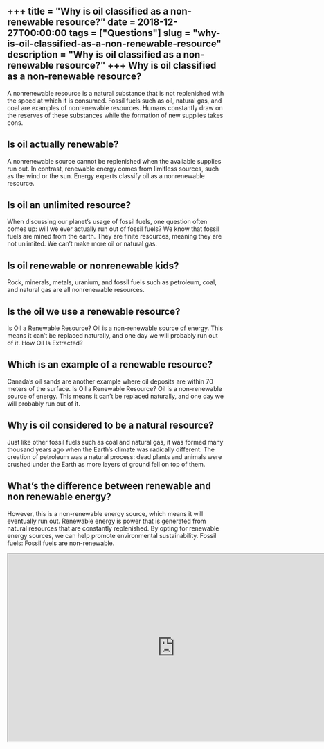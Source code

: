 +++
title = "Why is oil classified as a non-renewable resource?"
date = 2018-12-27T00:00:00
tags = ["Questions"]
slug = "why-is-oil-classified-as-a-non-renewable-resource"
description = "Why is oil classified as a non-renewable resource?"
+++
Why is oil classified as a non-renewable resource?
--------------------------------------------------

A nonrenewable resource is a natural substance that is not replenished with the speed at which it is consumed. Fossil fuels such as oil, natural gas, and coal are examples of nonrenewable resources. Humans constantly draw on the reserves of these substances while the formation of new supplies takes eons.

Is oil actually renewable?
--------------------------

A nonrenewable source cannot be replenished when the available supplies run out. In contrast, renewable energy comes from limitless sources, such as the wind or the sun. Energy experts classify oil as a nonrenewable resource.

Is oil an unlimited resource?
-----------------------------

When discussing our planet’s usage of fossil fuels, one question often comes up: will we ever actually run out of fossil fuels? We know that fossil fuels are mined from the earth. They are finite resources, meaning they are not unlimited. We can’t make more oil or natural gas.

Is oil renewable or nonrenewable kids?
--------------------------------------

Rock, minerals, metals, uranium, and fossil fuels such as petroleum, coal, and natural gas are all nonrenewable resources.

Is the oil we use a renewable resource?
---------------------------------------

Is Oil a Renewable Resource? Oil is a non-renewable source of energy. This means it can’t be replaced naturally, and one day we will probably run out of it. How Oil Is Extracted?

Which is an example of a renewable resource?
--------------------------------------------

Canada’s oil sands are another example where oil deposits are within 70 meters of the surface. Is Oil a Renewable Resource? Oil is a non-renewable source of energy. This means it can’t be replaced naturally, and one day we will probably run out of it.

Why is oil considered to be a natural resource?
-----------------------------------------------

Just like other fossil fuels such as coal and natural gas, it was formed many thousand years ago when the Earth’s climate was radically different. The creation of petroleum was a natural process: dead plants and animals were crushed under the Earth as more layers of ground fell on top of them.

What’s the difference between renewable and non renewable energy?
-----------------------------------------------------------------

However, this is a non-renewable energy source, which means it will eventually run out. Renewable energy is power that is generated from natural resources that are constantly replenished. By opting for renewable energy sources, we can help promote environmental sustainability. Fossil fuels: Fossil fuels are non-renewable.

<iframe allow="accelerometer; autoplay; clipboard-write; encrypted-media; gyroscope; picture-in-picture" allowfullscreen="" class="__youtube_prefs__  epyt-is-override  no-lazyload" data-no-lazy="1" data-origheight="433" data-origwidth="770" data-skipgform_ajax_framebjll="" height="433" id="_ytid_35055" loading="lazy" src="https://www.youtube.com/embed/rph3ZxFNbHQ?enablejsapi=1&autoplay=0&cc_load_policy=0&cc_lang_pref=&iv_load_policy=1&loop=0&modestbranding=0&rel=1&fs=1&playsinline=0&autohide=2&theme=dark&color=red&controls=1&" title="YouTube player" width="770"></iframe>